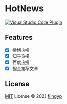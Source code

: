 # HotNews

<a href="https://marketplace.visualstudio.com/items?itemName=antfu.HotNews" target="__blank"><img src="https://img.shields.io/badge/VS%20Code%20Marketplace-HotNews-blue?style=plastic&link=https%3A%2F%2Fmarketplace.visualstudio.com%2Fitems%3FitemName%3Dflingyp.vscode-plugin-hot-news" alt="Visual Studio Code Plugin" /></a>

## Features

- [x] 微博热搜
- [x] 知乎热榜
- [x] 百度热搜
- [x] 掘金推荐文章

## License

[MIT](./LICENSE) License © 2023 [flingyp](https://github.com/flingyp)
